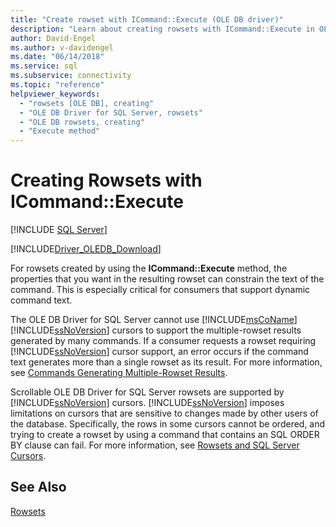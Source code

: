 ```yaml
---
title: "Create rowset with ICommand::Execute (OLE DB driver)"
description: "Learn about creating rowsets with ICommand::Execute in OLE DB Driver for SQL Server. The properties that you want in the rowset can constrain the command text."
author: David-Engel
ms.author: v-davidengel
ms.date: "06/14/2018"
ms.service: sql
ms.subservice: connectivity
ms.topic: "reference"
helpviewer_keywords:
  - "rowsets [OLE DB], creating"
  - "OLE DB Driver for SQL Server, rowsets"
  - "OLE DB rowsets, creating"
  - "Execute method"
---
```

# Creating Rowsets with ICommand::Execute
[!INCLUDE [SQL Server](../../../includes/applies-to-version/sql-asdb-asdbmi-asa-pdw.md)]

[!INCLUDE[Driver_OLEDB_Download](../../../includes/driver_oledb_download.md)]

  For rowsets created by using the **ICommand::Execute** method, the properties that you want in the resulting rowset can constrain the text of the command. This is especially critical for consumers that support dynamic command text.  
  
 The OLE DB Driver for SQL Server cannot use [!INCLUDE[msCoName](../../../includes/msconame-md.md)] [!INCLUDE[ssNoVersion](../../../includes/ssnoversion-md.md)] cursors to support the multiple-rowset results generated by many commands. If a consumer requests a rowset requiring [!INCLUDE[ssNoVersion](../../../includes/ssnoversion-md.md)] cursor support, an error occurs if the command text generates more than a single rowset as its result. For more information, see [Commands Generating Multiple-Rowset Results](../../oledb/ole-db-commands/commands-generating-multiple-rowset-results.md).  
  
 Scrollable OLE DB Driver for SQL Server rowsets are supported by [!INCLUDE[ssNoVersion](../../../includes/ssnoversion-md.md)] cursors. [!INCLUDE[ssNoVersion](../../../includes/ssnoversion-md.md)] imposes limitations on cursors that are sensitive to changes made by other users of the database. Specifically, the rows in some cursors cannot be ordered, and trying to create a rowset by using a command that contains an SQL ORDER BY clause can fail. For more information, see [Rowsets and SQL Server Cursors](../../oledb/ole-db-rowsets/rowsets-and-sql-server-cursors.md).  
  
## See Also  
 [Rowsets](../../oledb/ole-db-rowsets/rowsets.md)  
  
  
